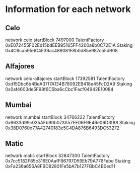# Information for each network

## Celo

network
  celo
startBlock
  7497000
TalentFactory
  0xE072455F02Ed15bdEEB95165FF4200a8b0C72E1A
Staking
  0x4C9ca5956C4E39ac489081F8b0d85e987c55dB08

## Alfajores

network
  celo-alfajores
startBlock
  17392581
TalentFactory
  0xd15Dbc6b4BeA37f7A134B78092EB418e45FcD2A9
Staking
  0x0af4603de5F98f6C5ba6cCbc1Facf04942E10084

## Mumbai

network
  mumbai
startBlock
  34766222
TalentFactory
  0x6633d99c035AFb90b073A57EE06F9E46e06D3f88
Staking
  0x38D0760d77A42740183e5C4DA876B6493DC53272

## Matic

network
  matic
startBlock
  32847300
TalentFactory
  0x7cc5182F85e316E0AafF86797D59Eb79A776Fabe
Staking
  0xFa236a656A8FBD82801Fe5bA7b127FBbC4B0ed11
